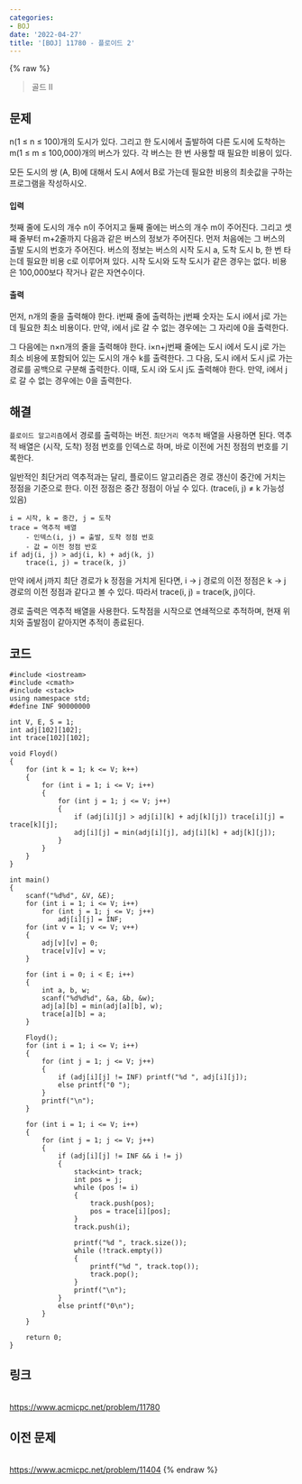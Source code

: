 ```yaml
---
categories:
- BOJ
date: '2022-04-27'
title: '[BOJ] 11780 - 플로이드 2'
---
```


{% raw %}
> 골드 II<br>

## 문제
n(1 ≤ n ≤ 100)개의 도시가 있다. 그리고 한 도시에서 출발하여 다른 도시에 도착하는 m(1 ≤ m ≤ 100,000)개의 버스가 있다. 각 버스는 한 번 사용할 때 필요한 비용이 있다.

모든 도시의 쌍 (A, B)에 대해서 도시 A에서 B로 가는데 필요한 비용의 최솟값을 구하는 프로그램을 작성하시오.

#### 입력
첫째 줄에 도시의 개수 n이 주어지고 둘째 줄에는 버스의 개수 m이 주어진다. 그리고 셋째 줄부터 m+2줄까지 다음과 같은 버스의 정보가 주어진다. 먼저 처음에는 그 버스의 출발 도시의 번호가 주어진다. 버스의 정보는 버스의 시작 도시 a, 도착 도시 b, 한 번 타는데 필요한 비용 c로 이루어져 있다. 시작 도시와 도착 도시가 같은 경우는 없다. 비용은 100,000보다 작거나 같은 자연수이다.

#### 출력
먼저, n개의 줄을 출력해야 한다. i번째 줄에 출력하는 j번째 숫자는 도시 i에서 j로 가는데 필요한 최소 비용이다. 만약, i에서 j로 갈 수 없는 경우에는 그 자리에 0을 출력한다.

그 다음에는 n×n개의 줄을 출력해야 한다. i×n+j번째 줄에는 도시 i에서 도시 j로 가는 최소 비용에 포함되어 있는 도시의 개수 k를 출력한다. 그 다음, 도시 i에서 도시 j로 가는 경로를 공백으로 구분해 출력한다. 이때, 도시 i와 도시 j도 출력해야 한다. 만약, i에서 j로 갈 수 없는 경우에는 0을 출력한다.

##  해결
`플로이드 알고리즘`에서 경로를 출력하는 버전. `최단거리 역추적` 배열을 사용하면 된다. 역추적 배열은 (시작, 도착) 정점 번호를 인덱스로 하며, 바로 이전에 거친 정점의 번호를 기록한다.

일반적인 최단거리 역추적과는 달리, 플로이드 알고리즘은 경로 갱신이 중간에 거치는 정점을 기준으로 한다. 이전 정점은 중간 정점이 아닐 수 있다. (trace(i, j) ≠ k 가능성 있음)
```
i = 시작, k = 중간, j = 도착
trace = 역추적 배열
	- 인덱스(i, j) = 출발, 도착 정점 번호
	- 값 = 이전 정점 반호
if adj(i, j) > adj(i, k) + adj(k, j)
	trace(i, j) = trace(k, j)
```
만약 i에서 j까지 최단 경로가 k 정점을 거치게 된다면, i → j 경로의 이전 정점은 k → j 경로의 이전 정점과 같다고 볼 수 있다. 따라서 trace(i, j) = trace(k, j)이다.

경로 출력은 역추적 배열을 사용한다. 도착점을 시작으로 연쇄적으로 추적하며, 현재 위치와 출발점이 같아지면 추적이 종료된다.

## 코드
```
#include <iostream>
#include <cmath>
#include <stack>
using namespace std;
#define INF 90000000

int V, E, S = 1;
int adj[102][102];
int trace[102][102];

void Floyd()
{
	for (int k = 1; k <= V; k++)
	{
		for (int i = 1; i <= V; i++)
		{
			for (int j = 1; j <= V; j++)
			{
				if (adj[i][j] > adj[i][k] + adj[k][j]) trace[i][j] = trace[k][j];
				adj[i][j] = min(adj[i][j], adj[i][k] + adj[k][j]);
			}
		}
	}
}

int main()
{
	scanf("%d%d", &V, &E);
	for (int i = 1; i <= V; i++)
		for (int j = 1; j <= V; j++)
			adj[i][j] = INF;
	for (int v = 1; v <= V; v++)
	{
		adj[v][v] = 0;
		trace[v][v] = v;
	}

	for (int i = 0; i < E; i++)
	{
		int a, b, w;
		scanf("%d%d%d", &a, &b, &w);
		adj[a][b] = min(adj[a][b], w);
		trace[a][b] = a;
	}

	Floyd();
	for (int i = 1; i <= V; i++)
	{
		for (int j = 1; j <= V; j++)
		{
			if (adj[i][j] != INF) printf("%d ", adj[i][j]);
			else printf("0 ");
		}
		printf("\n");
	}

	for (int i = 1; i <= V; i++)
	{
		for (int j = 1; j <= V; j++)
		{
			if (adj[i][j] != INF && i != j)
			{
				stack<int> track;
				int pos = j;
				while (pos != i)
				{
					track.push(pos);
					pos = trace[i][pos];
				}
				track.push(i);

				printf("%d ", track.size());
				while (!track.empty())
				{
					printf("%d ", track.top());
					track.pop();
				}
				printf("\n");
			}
			else printf("0\n");
		}
	}

	return 0;
}
```

## 링크
<br>https://www.acmicpc.net/problem/11780

## 이전 문제
<br>https://www.acmicpc.net/problem/11404
{% endraw %}